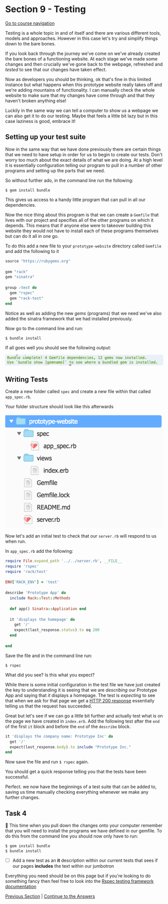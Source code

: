 Section 9 - Testing
===================

[Go to course navigation](../navigation.md)

Testing is a whole topic in and of itself and there are various different tools, models and approaches. However in this case let's try and simplify things down to the bare bones.

If you look back through the journey we've come on we've already created the bare bones of a functioning website. At each stage we've made some changes and then crucially we've gone back to the webpage, refreshed and *tested* to see that our changes have taken effect. 

Now as developers you should be thinking, ok that's fine in this limited instance but what happens when this prototype website really takes off and we're adding mountains of functionality. I can manually check the whole website to make sure that my changes have come through and that they haven't broken anything else!

Luckily in the same way we can tell a computer to show us a webpage we can also get it to do our testing. Maybe that feels a little bit lazy but in this case laziness is good, embrace it!

Setting up your test suite
--------------------------

Now in the same way that we have done previously there are certain things that we need to have setup in order for us to begin to create our tests. Don't worry too much about the exact details of what we are doing. At a high level it is essentially configuration telling our program to pull in a number of other programs and setting up the parts that we need.

So without further ado, in the command line run the following:

```
$ gem install bundle
```

This gives us access to a handy little program that can pull in all our dependencies.

Now the nice thing about this program is that we can create a `Gemfile` that lives with our project and specifies all of the other programs on which it depends. This means that if anyone else were to takeover building this website they would not have to install each of these programs themselves but can do it all in one go.

To do this add a new file to your `prototype-website` directory called `Gemfile` and add the following to it

```ruby
source "https://rubygems.org"

gem "rack"
gem "sinatra"

group :test do
  gem "rspec"
  gem "rack-test"
end
```

Notice as well as adding the new *gems* (programs) that we need we've also added the sinatra framework that we had installed previously.

Now go to the command line and run:

```
$ bundle install
```

If all goes well you should see the following output:

![bundle install](../images/bundleInstall.png)


Writing Tests
-------------

Create a new folder called `spec` and create a new file within that called `app_spec.rb`.

Your folder structure should look like this afterwards

![spec folder structure](../images/specFolderStructure.png)

Now let's add an initial test to check that our `server.rb` will respond to us when run.

In `app_spec.rb` add the following:

```ruby
require File.expand_path '../../server.rb', __FILE__
require 'rspec'
require 'rack/test'

ENV['RACK_ENV'] = 'test'

describe 'Prototype App' do
  include Rack::Test::Methods

  def app() Sinatra::Application end

  it 'displays the homepage' do
    get '/'
    expect(last_response.status).to eq 200
  end

end
```

Save the file and in the command line run:

```
$ rspec
```

What did you see? Is this what you expect?

While there is some initial configuration in the test file we have just created the key to understanding it is seeing that we are *describing* our Prototype App and saying that *it* displays a homepage. The test is *expecting* to see that when we ask for that page we get a [HTTP 200 response](https://httpstatuses.com/200) essentially telling us that the request has succeeded.

Great but let's see if we can go a little bit further and actually test what is on the page we have created in `index.erb`. Add the following test after the `end` of the first `it` block and before the `end` of the `describe` block.

```ruby
it 'displays the company name: Prototype Inc' do
  get '/'
  expect(last_response.body).to include "Prototype Inc."
end
```

Now save the file and run `$ rspec` again. 

You should get a quick response telling you that the tests have been successful.

Perfect. we now have the beginnings of a test suite that can be added to, saving us time manually checking everything whenever we make any further changes.

Task 4
-----

:twisted_rightwards_arrows: This time when you pull down the changes onto your computer remember that you will need to install the programs we have defined in our gemfile. To do this from the command line you should now only have to run:

```
$ gem install bundle
$ bundle install
```

 - [ ] Add a new test as an **it** description within our current tests that sees if our pages **includes** the text within our jumbotron

Everything you need should be on this page but if you're looking to do something fancy then feel free to look into the [Rspec testing framework documentation](http://www.rubydoc.info/gems/rspec-expectations/frames)

[Previous Section](./section8.md) | [Continue to the Answers](../tasks/task4.md)
